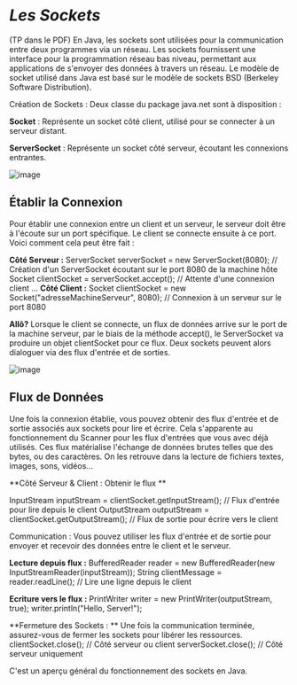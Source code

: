 # ***Les Sockets*** #
 (TP dans le PDF)
En Java, les sockets sont utilisées pour la communication entre deux programmes via un réseau. Les sockets fournissent une interface pour la programmation réseau bas niveau, permettant aux applications de s'envoyer des données à travers un réseau. Le modèle de socket utilisé dans Java est basé sur le modèle de sockets BSD (Berkeley Software Distribution).

Création de Sockets : Deux classe  du package java.net sont à disposition :

**Socket** : Représente un socket côté client, utilisé pour se connecter à un serveur distant.

**ServerSocket** : Représente un socket côté serveur, écoutant les connexions entrantes.

![image](https://github.com/ProgX-73/CDA-JAVA-MNS/assets/7236016/e1909efb-4485-4f20-b8d1-b35a194de3d8)


## Établir la  Connexion
Pour établir une connexion entre un client et un serveur, le serveur doit être à l'écoute sur un port spécifique. Le client se connecte ensuite à ce port. Voici comment cela peut être fait :

**Côté Serveur :**
ServerSocket serverSocket = new ServerSocket(8080); // Création d'un ServerSocket écoutant sur le port 8080 de la machine hôte
Socket clientSocket = serverSocket.accept(); // Attente d'une connexion client ...
**Côté Client :**
Socket clientSocket = new Socket("adresseMachineServeur", 8080); // Connexion à un serveur sur le port 8080

**Allô?**
Lorsque le client se connecte, un flux de données arrive sur le port de la machine serveur, par le biais de la méthode accept(), le ServerSocket va produire un objet clientSocket pour ce flux.
Deux sockets peuvent alors dialoguer via des flux d'entrée et de sorties.

![image](https://github.com/ProgX-73/CDA-JAVA-MNS/assets/7236016/22d8d7cf-46c5-424f-9f8a-420cdf49b8dc)

## Flux de Données 
 Une fois la connexion établie, vous pouvez obtenir des flux d'entrée et de sortie associés aux sockets pour lire et écrire. Cela s'apparente au fonctionnement du Scanner pour les flux d'entrées que vous avec déjà utilisés.
 Ces flux matérialise l'échange de données brutes telles que des bytes, ou des caractères. On les retrouve dans la lecture de fichiers textes,  images, sons, vidéos...

**Côté Serveur & Client : Obtenir le flux **

InputStream inputStream = clientSocket.getInputStream(); // Flux d'entrée pour lire depuis le client
OutputStream outputStream = clientSocket.getOutputStream(); // Flux de sortie pour écrire vers le client

Communication : Vous pouvez utiliser les flux d'entrée et de sortie pour envoyer et recevoir des données entre le client et le serveur.

**Lecture depuis flux :**
BufferedReader reader = new BufferedReader(new InputStreamReader(inputStream));
String clientMessage = reader.readLine(); // Lire une ligne depuis le client

**Ecriture vers le flux :**
PrintWriter writer = new PrintWriter(outputStream, true);
writer.println("Hello, Server!"); 

**Fermeture des Sockets : **
Une fois la communication terminée, assurez-vous de fermer les sockets pour libérer les ressources.
clientSocket.close(); // Côté serveur ou client
serverSocket.close(); // Côté serveur uniquement

C'est un aperçu général du fonctionnement des sockets en Java.
